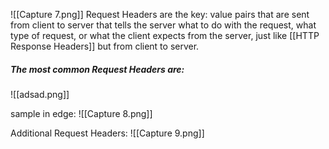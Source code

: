 ![[Capture 7.png]]
Request Headers are the key: value pairs that are sent from client to server that tells the server what to do with the request, what type of request, or what the client expects from the server, just like [[HTTP Response Headers]] but from client to server. 
##### The most common Request Headers are:
![[adsad.png]]

sample in edge:
![[Capture 8.png]]

Additional Request Headers:
![[Capture 9.png]]